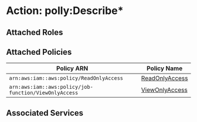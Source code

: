# Action: polly:Describe*

## Attached Roles

## Attached Policies

| Policy ARN | Policy Name |
|------------|-------------|
| `arn:aws:iam::aws:policy/ReadOnlyAccess` | [ReadOnlyAccess](../policies.md#readonlyaccess) |
| `arn:aws:iam::aws:policy/job-function/ViewOnlyAccess` | [ViewOnlyAccess](../policies.md#viewonlyaccess) |

## Associated Services

